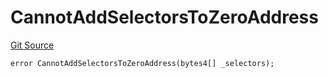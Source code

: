 # CannotAddSelectorsToZeroAddress
[Git Source](https://github.com/thrackle-io/tron/blob/81964a0e15d7593cfe172486fd6691a89432c332/src/economic/ruleStorage/RuleStorageDiamondLib.sol)


```solidity
error CannotAddSelectorsToZeroAddress(bytes4[] _selectors);
```

